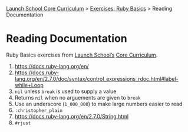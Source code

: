 [Launch School Core Curriculum](/README.md) >
[Exercises: Ruby Basics](/exercises/ruby_basics/ruby_basics_contents.md) >
Reading Documentation

# Reading Documentation

Ruby Basics exercises from [Launch School’s](https://launchschool.com) [Core Curriculum](https://launchschool.com/courses).

1.  https://docs.ruby-lang.org/en/
2.  https://docs.ruby-lang.org/en/2.7.0/doc/syntax/control_expressions_rdoc.html#label-while+Loop
3.  `nil` unless `break` is used to supply a value
4.  Returns `nil` when no arguements are given to `break`
5.  Use an underscore (`1_000_000`) to make large numbers easier to read
6.  `:christopher_plain`
7.  https://docs.ruby-lang.org/en/2.7.0/String.html
8.  `#rjust`
